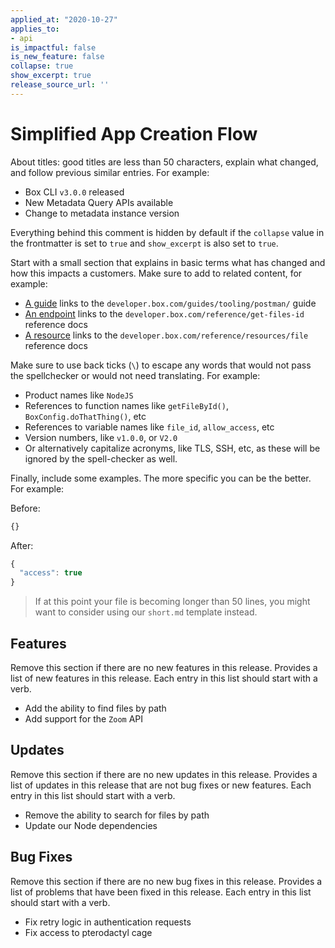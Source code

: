 ```yaml
---
applied_at: "2020-10-27"
applies_to: 
- api
is_impactful: false
is_new_feature: false
collapse: true
show_excerpt: true
release_source_url: ''
---
```


# Simplified App Creation Flow

About titles: good titles are less than 50 characters,
explain what changed, and follow previous similar entries. For example:

* Box CLI `v3.0.0` released
* New Metadata Query APIs available 
* Change to metadata instance version

<!-- more -->

Everything behind this comment is hidden by default if the `collapse` value in the frontmatter is set to `true` and `show_excerpt` is also set to `true`.

Start with a small section that explains in basic terms what has changed
and how this impacts a customers. Make sure to add to related content, for
example:

* [A guide](g://tooling/postman/) links to the `developer.box.com/guides/tooling/postman/` guide
* [An endpoint](e://get_files_id) links to the `developer.box.com/reference/get-files-id` reference docs
* [A resource](r://file) links to the `developer.box.com/reference/resources/file` reference docs

Make sure to use back ticks (`\`\) to escape any words that would not pass the spellchecker
or would not need translating. For example:

* Product names like `NodeJS`
* References to function names like `getFileById()`, `BoxConfig.doThatThing()`, etc
* References to variable names like `file_id`, `allow_access`, etc
* Version numbers, like `v1.0.0`, or `V2.0`
* Or alternatively capitalize acronyms, like TLS, SSH, etc, as these will be
  ignored by the spell-checker as well.

Finally, include some examples. The more specific you can be the better. For
example:

Before:

```js
{}
```

After: 

```js
{
  "access": true
}
```

> If at this point your file is becoming longer than 50 lines, you might want to
> consider using our `short.md` template instead.

## Features

Remove this section if there are no new features in this release. Provides a list
of new features in this release. Each entry in this list should start with a verb.

* Add the ability to find files by path 
* Add support for the `Zoom` API

## Updates

Remove this section if there are no new updates in this release. Provides a list
of updates in this release that are not bug fixes or new features. Each entry in this 
list should start with a verb.

* Remove the ability to search for files by path 
* Update our Node dependencies

## Bug Fixes

Remove this section if there are no new bug fixes in this release. Provides a list
of problems that have been fixed in this release. Each entry in this list should start with a verb.

* Fix retry logic in authentication requests
* Fix access to pterodactyl cage
